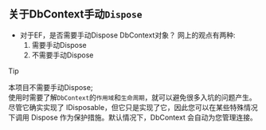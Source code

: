 ## 关于DbContext手动`Dispose`

- 对于EF，是否需要手动Dispose DbContext对象？
网上的观点有两种:
   1. 需要手动Dispose
   2. 不需要手动Dispose

> [!TIP]
> 本项目不需要手动Dispose;   
> 使用时需要了解`DbContext`的`作用域`和`生命周期`，就可以避免很多入坑的问题产生。     
> 尽管它确实实现了 IDisposable，但它只是实现了它，因此您可以在某些特殊情况下调用 Dispose 作为保护措施。默认情况下，DbContext 会自动为您管理连接。  

